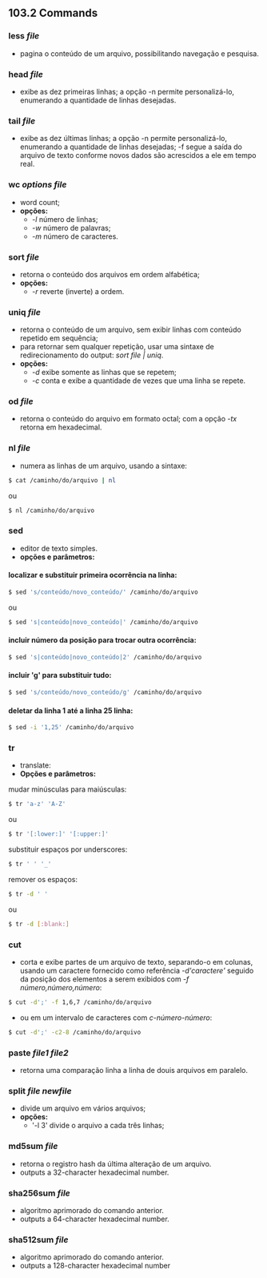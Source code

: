 ## 103.2 Commands

### less *file*
- pagina o conteúdo de um arquivo, possibilitando navegação e pesquisa.

### head *file*
- exibe as dez primeiras linhas; a opção -n permite personalizá-lo, enumerando
a quantidade de linhas desejadas.

### tail *file*
- exibe as dez últimas linhas; a opção -n permite personalizá-lo, enumerando
a quantidade de linhas desejadas; -f segue a saída do arquivo de texto conforme
novos dados são acrescidos a ele em tempo real.

### wc *options file*
- word count;
- __opções:__
    - *-l* número de linhas;
    - *-w* número de palavras;
    - *-m* número de caracteres.

### sort *file*
- retorna o conteúdo dos arquivos em ordem alfabética;
- __opções:__
    - *-r* reverte (inverte) a ordem.


### uniq *file*
- retorna o conteúdo de um arquivo, sem exibir linhas com conteúdo repetido
em sequência;
- para retornar sem qualquer repetição, usar uma sintaxe de redirecionamento
do output: *sort file | uniq*.
- __opções:__
    - *-d* exibe somente as linhas que se repetem;
    - *-c* conta e exibe a quantidade de vezes que uma linha se repete.

### od *file*
- retorna o conteúdo do arquivo em formato octal; com a opção *-tx* retorna
em hexadecimal.

### nl *file*
- numera as linhas de um arquivo, usando a sintaxe:
```bash
$ cat /caminho/do/arquivo | nl 
```
ou
```bash
$ nl /caminho/do/arquivo
```

### sed
- editor de texto simples.
- __opções e parâmetros:__

#### localizar e substituir primeira ocorrência na linha:
```bash
$ sed 's/conteúdo/novo_conteúdo/' /caminho/do/arquivo
```
ou
```bash
$ sed 's|conteúdo|novo_conteúdo|' /caminho/do/arquivo
```

#### incluir número da posição para trocar outra ocorrência:
```bash
$ sed 's|conteúdo|novo_conteúdo|2' /caminho/do/arquivo
```

#### incluir 'g' para substituir tudo:
```bash
$ sed 's/conteúdo/novo_conteúdo/g' /caminho/do/arquivo
```

#### deletar da linha 1 até a linha 25 linha:
```bash
$ sed -i '1,25' /caminho/do/arquivo
```

### tr
- translate:
- __Opções e parâmetros:__

mudar minúsculas para maiúsculas:
```bash
$ tr 'a-z' 'A-Z'
```
ou 
```bash
$ tr '[:lower:]' '[:upper:]'
```

substituir espaços por underscores:
```bash
$ tr ' ' '_'
```

remover os espaços:
```bash
$ tr -d ' '
```
ou
```bash
$ tr -d [:blank:]
```

### cut
- corta e exibe partes de um arquivo de texto, separando-o em colunas, usando
um caractere fornecido como referência *-d'caractere'* seguido da posição dos 
elementos a serem exibidos com *-f número,número,número*:
```bash
$ cut -d';' -f 1,6,7 /caminho/do/arquivo
```
- ou em um intervalo de caracteres com *c-número-número*:
```bash
$ cut -d';' -c2-8 /caminho/do/arquivo
```

### paste *file1 file2*
- retorna uma comparação linha a linha de douis arquivos em paralelo.

### split *file newfile*
- divide um arquivo em vários arquivos;
- __opções:__
    - '-l 3' divide o arquivo a cada três linhas;

### md5sum *file*
- retorna o registro hash da última alteração de um arquivo.
- outputs a 32-character hexadecimal number.

### sha256sum *file*
- algoritmo aprimorado do comando anterior.
- outputs a 64-character hexadecimal number.

### sha512sum *file*
- algoritmo aprimorado do comando anterior.
- outputs a 128-character hexadecimal number

